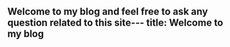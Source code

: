 Welcome to my blog and feel free to ask any question related to this site---
title: Welcome to my blog
---

